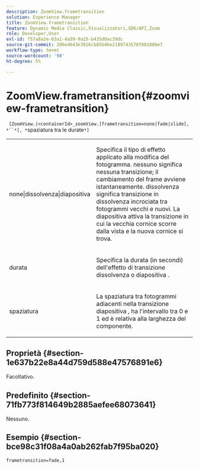 ```yaml
---
description: ZoomView.frametransition
solution: Experience Manager
title: ZoomView.frametransition
feature: Dynamic Media Classic,Visualizzatori,SDK/API,Zoom
role: Developer,User
exl-id: f57a8a2e-63a1-4a59-9a25-b435d0ac39dc
source-git-commit: 206e4643e3926cb85b4be2189743578f88180be7
workflow-type: tm+mt
source-wordcount: '98'
ht-degree: 5%

---
```


# ZoomView.frametransition{#zoomview-frametransition}

` [ZoomView.|<containerId>_zoomView.]frametransition=none|fade|slide[, *``*[, *`spaziatura tra le durate`*]`

<table id="table_D5992FCFF26046079089652B211BB6C5"> 
 <tbody> 
  <tr> 
   <td colname="col1"> <p> <span class="codeph"> none|dissolvenza|diapositiva  </span> </p> </td> 
   <td colname="col2"> <p>Specifica il tipo di effetto applicato alla modifica del fotogramma. <span class="codeph"> nessuno  </span> significa nessuna transizione; il cambiamento del frame avviene istantaneamente. <span class="codeph"> dissolvenza  </span> significa transizione in dissolvenza incrociata tra fotogrammi vecchi e nuovi. <span class="codeph"> La diapositiva  </span> attiva la transizione in cui la vecchia cornice scorre dalla vista e la nuova cornice si trova. </p> </td> 
  </tr> 
  <tr> 
   <td colname="col1"> <p> <span class="codeph"> <span class="varname"> durata  </span> </span> </p> </td> 
   <td colname="col2"> <p>Specifica la durata (in secondi) dell'effetto di transizione <span class="codeph"> dissolvenza </span> o <span class="codeph"> diapositiva </span>. </p> </td> 
  </tr> 
  <tr> 
   <td colname="col1"> <p> <span class="codeph"> <span class="varname"> spaziatura  </span> </span> </p> </td> 
   <td colname="col2"> <p>La spaziatura tra fotogrammi adiacenti nella transizione <span class="codeph"> diapositiva </span>, ha l'intervallo tra <span class="codeph"> 0 </span> e <span class="codeph"> 1 </span> ed è relativa alla larghezza del componente. </p> </td> 
  </tr> 
 </tbody> 
</table>

## Proprietà {#section-1e637b22e8a44d759d588e47576891e6}

Facoltativo.

## Predefinito {#section-71fb773f814649b2885aefee68073641}

Nessuno.

## Esempio {#section-bce98c31f08a4a0ab262fab7f95ba020}

`frametransition=fade,1`
